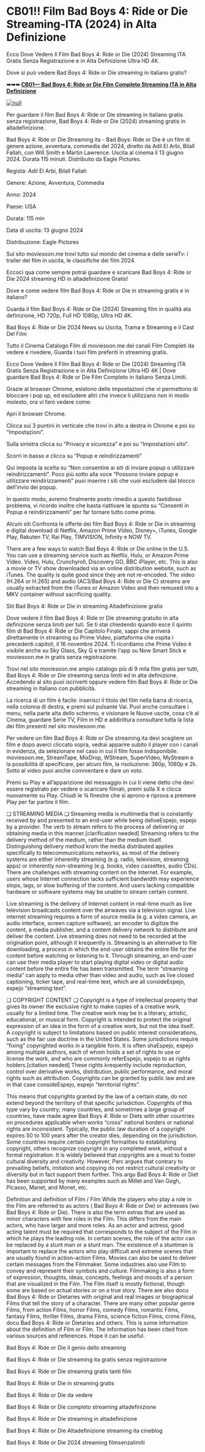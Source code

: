 # CB01!! Film Bad Boys 4: Ride or Die Streaming-ITA (2024) in Alta Definizione

Ecco Dove Vedere Il Film Bad Boys 4: Ride or Die (2024) Streaming ITA Gratis Senza Registrazione e in Alta Definizione Ultra HD 4K.

Dove si può vedere Bad Boys 4: Ride or Die streaming in italiano gratis?

**➥➥➥ [CB01— Bad Boys 4: Ride or Die Film Completo Streaming ITA in Alta Definizione](https://t.co/cDu8NX0tQP)**

[![null](https://static.wixstatic.com/media/855a25_043b5abeb4ae4d35ac003198e7fe56ed~mv2.gif)](https://t.co/cDu8NX0tQP)

Per guardare il film Bad Boys 4: Ride or Die streaming in italiano gratis senza registrazione, Bad Boys 4: Ride or Die (2024) streaming gratis in altadefinizione.

Bad Boys 4: Ride or Die Streaming ita - Bad Boys: Ride or Die è un film di genere azione, avventura, commedia del 2024, diretto da Adil El Arbi, Bilall Fallah, con Will Smith e Martin Lawrence. Uscita al cinema il 13 giugno 2024. Durata 115 minuti. Distribuito da Eagle Pictures.

Regista: Adil El Arbi, Bilall Fallah

Genere: Azione, Avventura, Commedia

Anno: 2024

Paese: USA

Durata: 115 min

Data di uscita: 13 giugno 2024

Distribuzione: Eagle Pictures

Sul sito moviesoon.me trovi tutto sul mondo del cinema e delle serieTv: i trailer dei film in uscita, le classifiche dei film 2024.

Eccoci qua come sempre potrai guardare e scaricare Bad Boys 4: Ride or Die 2024 streaming HD in altadefinizione Gratis!

Dove e come vedere film Bad Boys 4: Ride or Die in streaming gratis e in italiano?

Guarda il film Bad Boys 4: Ride or Die (2024) Streaming film in qualità ata definizione, HD 720p, Full HD 1080p, Ultra HD 4K.

Bad Boys 4: Ride or Die 2024 News su Uscita, Trama e Streaming e il Cast Del Film

Tutto il Cinema Catalogo Film di moviesoon.me dei canali Film Completi da vedere e rivedere, Guarda i tuoi film preferiti in streaming gratis.

Ecco Dove Vedere Il Film Bad Boys 4: Ride or Die (2024) Streaming ITA Gratis Senza Registrazione e in Alta Definizione Ultra HD 4K | Dove guardare Bad Boys 4: Ride or Die Film Completo in italiano Senza Limiti.

Grazie al browser Chrome, esistono delle impostazioni che vi permettono di bloccare i pop up, ed escludere altri che invece li utilizzano non in modo molesto, ora vi farò vedere come:

Apri il browser Chrome.

Clicca sui 3 puntini in verticale che trovi in alto a destra in Chrome e poi su “Impostazioni”.

Sulla sinistra clicca su “Privacy e sicurezza” e poi su “Impostazioni sito“.

Scorri in basso e clicca su “Popup e reindirizzamenti”

Qui imposta la scelta su “Non consentire ai siti di inviare popup o utilizzare reindirizzamenti”. Poco più sotto alla voce “Possono inviare popup e utilizzare reindirizzamenti” puoi inserire i siti che vuoi escludere dal blocco dell’invio dei popup.

In questo modo, avremo finalmente posto rimedio a questo fastidioso problema, vi ricordo inoltre che basta riattivare la spunta su “Consenti in Popup e reindirizzamenti” per far tornare tutto come prima.

Alcuni siti Confronta le offerte dei film Bad Boys 4: Ride or Die in streaming e digital download di Netflix, Amazon Prime Video, Disney+, iTunes, Google Play, Rakuten TV, Rai Play, TIMVISION, Infinity e NOW TV.

There are a few ways to watch Bad Boys 4: Ride or Die online in the U.S. You can use a streaming service such as Netflix, Hulu, or Amazon Prime Video. Video, Hulu, Crunchyroll, Discovery GO, BBC iPlayer, etc. This is also a movie or TV show downloaded via an online distribution website, such as iTunes. The quality is quite good since they are not re-encoded. The video (H.264 or H.265) and audio (AC3/Bad Boys 4: Ride or Die C) streams are usually extracted from the iTunes or Amazon Video and then remuxed into a MKV container without sacrificing quality.

Siti Bad Boys 4: Ride or Die in streaming Altadefinizione gratis

Dove vedere il film Bad Boys 4: Ride or Die streaming gratuito in alta definizione senza limiti per tuti. Se ti stai chiedendo quando esce il quinto film di Bad Boys 4: Ride or Die Capitolo Finale, sappi che arriverà direttamente in streaming su Prime Video, piattaforma che ospita i precedenti capitoli, il 16 novembre 2024. Ti ricordiamo che Prime Video è visibile anche su Sky Glass, Sky Q e tramite l'app su Now Smart Stick e moviesoon.me in gratis senza registrazione.

Trovi nel sito moviesoon.me ampio catalogo più di 9 mila film gratis per tutti, Bad Boys 4: Ride or Die streaming senza limiti ed in alta definizione. Accedendo al sito puoi iscriverti oppure vedere film Bad Boys 4: Ride or Die streaming in italiano con pubblicità.

La ricerca di un film è facile: inserisci il titolo del film nella barra di ricerca, nella colonna di destra, e premi sul pulsante Vai. Puoi anche consultare i menu, nella parte alta dello schermo, e visionare le Nuove uscite, cosa c’è al Cinema, guardare Serie TV, Film in HD e addirittura consultare tutta la lista dei film presenti nel sito moviesoon.me.

Per vedere un film Bad Boys 4: Ride or Die streaming ita devi scegliere un film e dopo averci cliccato sopra, vedrai apparire subito il player con i canali in evidenza, da selezionare nel caso in cui il film fosse indisponibile: moviesoon.me, StreamTape, MixDrop, WStream, SuperVideo, MyStream e la possibilità di specificare, per alcuni film, la risoluzione: 360p, 1080p e 2k. Sotto al video puoi anche commentare e dare un voto.

Premi su Play e all’apparizione del messaggio in cui ti viene detto che devi essere registrato per vedere o scaricare filmati, premi sulla X e clicca nuovamente su Play. Chiudi le ¾ finestre che si aprono e riprova a premere Play per far partire il film.

❏ STREAMING MEDIA ❏ Streaming media is multimedia that is constantly received by and presented to an end-user while being deliveEspejo, espejo by a provider. The verb to stream refers to the process of delivering or obtaining media in this manner.[clarification needed] Streaming refers to the delivery method of the medium, rather than the medium itself. Distinguishing delivery method krom the media distributed applies specifically to telecommunications networks, as most of the delivery systems are either inherently streaming (e.g. radio, television, streaming apps) or inherently non-streaming (e.g. books, video cassettes, audio CDs). There are challenges with streaming content on the Internet. For example, users whose Internet connection lacks sufficient bandwidth may experience stops, lags, or slow buffering of the content. And users lacking compatible hardware or software systems may be unable to stream certain content.

Live streaming is the delivery of Internet content in real-time much as live television broadcasts content over the airwaves via a television signal. Live internet streaming requires a form of source media (e.g. a video camera, an audio interface, screen capture software), an encoder to digitize the content, a media publisher, and a content delivery network to distribute and deliver the content. Live streaming does not need to be recorded at the origination point, although it krequently is. Streaming is an alternative to file downloading, a process in which the end-user obtains the entire file for the content before watching or listening to it. Through streaming, an end-user can use their media player to start playing digital video or digital audio content before the entire file has been transmitted. The term “streaming media” can apply to media other than video and audio, such as live closed captioning, ticker tape, and real-time text, which are all consideEspejo, espejo “streaming text”.

❏ COPYRIGHT CONTENT ❏ Copyright is a type of intellectual property that gives its owner the exclusive right to make copies of a creative work, usually for a limited time. The creative work may be in a literary, artistic, educational, or musical form. Copyright is intended to protect the original expression of an idea in the form of a creative work, but not the idea itself. A copyright is subject to limitations based on public interest considerations, such as the fair use doctrine in the United States. Some jurisdictions require “fixing” copyrighted works in a tangible form. It is often shaEspejo, espejo among multiple authors, each of whom holds a set of rights to use or license the work, and who are commonly referEspejo, espejo to as rights holders.[citation needed] These rights krequently include reproduction, control over derivative works, distribution, public performance, and moral rights such as attribution. Copyrights can be granted by public law and are in that case consideEspejo, espejo “territorial rights”.

This means that copyrights granted by the law of a certain state, do not extend beyond the territory of that specific jurisdiction. Copyrights of this type vary by country; many countries, and sometimes a large group of countries, have made agree Bad Boys 4: Ride or Diets with other countries on procedures applicable when works “cross” national borders or national rights are inconsistent. Typically, the public law duration of a copyright expires 50 to 100 years after the creator dies, depending on the jurisdiction. Some countries require certain copyright formalities to establishing copyright, others recognize copyright in any completed work, without a formal registration. It is widely believed that copyrights are a must to foster cultural diversity and creativity. However, Parc argues that contrary to prevailing beliefs, imitation and copying do not restrict cultural creativity or diversity but in fact support them further. This argu Bad Boys 4: Ride or Diet has been supported by many examples such as Millet and Van Gogh, Picasso, Manet, and Monet, etc.

Definition and definition of Film / Film While the players who play a role in the Film are referred to as actors ( Bad Boys 4: Ride or Die) or actresses (wo Bad Boys 4: Ride or Die). There is also the term extras that are used as minor characters with few roles in the Film. This differs from the main actors, who have larger and more roles. As an actor and actress, good acting talent must be required that corresponds to the subject of the Film in which he plays the leading role. In certain scenes, the role of the actor can be replaced by a stunt man or a stunt man. The existence of a stuntman is important to replace the actors who play difficult and extreme scenes that are usually found in action-action Films. Movies can also be used to deliver certain messages from the Filmmaker. Some industries also use Film to convey and represent their symbols and culture. Filmmaking is also a form of expression, thoughts, ideas, concepts, feelings and moods of a person that are visualized in the Film. The Film itself is mostly fictional, though some are based on actual stories or on a true story. There are also docu Bad Boys 4: Ride or Dietaries with original and real images or biographical Films that tell the story of a character. There are many other popular genre Films, from action Films, horror Films, comedy Films, romantic Films, fantasy Films, thriller Films, drama Films, science fiction Films, crime Films, docu Bad Boys 4: Ride or Dietaries and others. This is some information about the definition of Film or Film. The information has been cited from various sources and references. Hope it can be useful.

Bad Boys 4: Ride or Die il genio dello streaming

Bad Boys 4: Ride or Die streaming ita gratis senza registrazione

Bad Boys 4: Ride or Die streaming gratis tanti film

Bad Boys 4: Ride or Die in streaming gratis

Bad Boys 4: Ride or Die da vedere

Bad Boys 4: Ride or Die completo streaming altadefinizione

Bad Boys 4: Ride or Die streaming in altadefinizione

Bad Boys 4: Ride or Die Altadefinizione streaming ita cineblog

Bad Boys 4: Ride or Die 2024 streaming filmsenzalimiti
